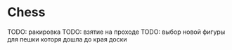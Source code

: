 # Chess

TODO: ракировка
TODO: взятие на проходе
TODO: выбор новой фигуры для пешки которя дошла до края доски
